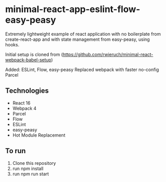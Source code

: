 # minimal-react-app-eslint-flow-easy-peasy
Extremely lightweight example of react application with no boilerplate from create-react-app and with state management from easy-peasy, using hooks.

Initial setup is cloned from (https://github.com/rwieruch/minimal-react-webpack-babel-setup)

Added: ESLint, Flow, easy-peasy
Replaced webpack with faster no-config Parcel

## Technologies

* React 16
* Webpack 4
* Parcel
* Flow
* ESLint
* easy-peasy
* Hot Module Replacement

## To run
1. Clone this repository
2. run npm install
3. run npm run start